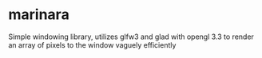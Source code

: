 # marinara 

Simple windowing library, utilizes glfw3 and glad with opengl 3.3 to render an array of pixels to the window vaguely efficiently

